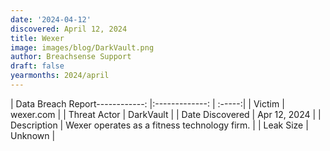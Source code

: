 ```yaml
---
date: '2024-04-12'
discovered: April 12, 2024
title: Wexer
image: images/blog/DarkVault.png
author: Breachsense Support
draft: false
yearmonths: 2024/april
---
```


| Data Breach Report------------:     |:-------------:    | :-----:|
| Victim      | wexer.com      | 
| Threat Actor      | DarkVault      | 
| Date Discovered      | Apr 12, 2024      | 
| Description      | Wexer operates as a fitness technology firm.      | 
| Leak Size      | Unknown      | 

